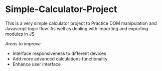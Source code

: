 # Simple-Calculator-Project

This is a very simple calculator project to Practice DOM manipulation and Javascript logic flow. As well as dealing with importing and exporting modules in JS 

*Areas to improve*
- Interface responsiveness to different devices 
- Add more advanced calculations functionality
- Enhance user interface
